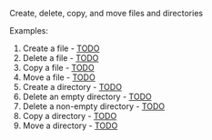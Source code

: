Create, delete, copy, and move files and directories

Examples:
1. Create a file - [TODO](https://github.com/ttwd80/lfcs/issues/9)
1. Delete a file - [TODO](https://github.com/ttwd80/lfcs/issues/10)
1. Copy a file - [TODO](https://github.com/ttwd80/lfcs/issues/11)
1. Move a file - [TODO](https://github.com/ttwd80/lfcs/issues/12)
1. Create a directory - [TODO](https://github.com/ttwd80/lfcs/issues/13)
1. Delete an empty directory - [TODO](https://github.com/ttwd80/lfcs/issues/14)
1. Delete a non-empty directory - [TODO](https://github.com/ttwd80/lfcs/issues/15)
1. Copy a directory - [TODO](https://github.com/ttwd80/lfcs/issues/16)
1. Move a directory - [TODO](https://github.com/ttwd80/lfcs/issues/17)
